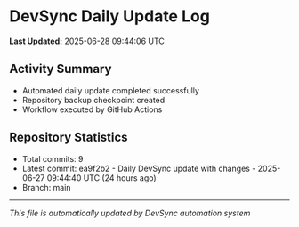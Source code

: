 # DevSync Daily Update Log

**Last Updated:** 2025-06-28 09:44:06 UTC

## Activity Summary
- Automated daily update completed successfully
- Repository backup checkpoint created
- Workflow executed by GitHub Actions

## Repository Statistics
- Total commits: 9
- Latest commit: ea9f2b2 - Daily DevSync update with changes - 2025-06-27 09:44:40 UTC (24 hours ago)
- Branch: main

---
*This file is automatically updated by DevSync automation system*
